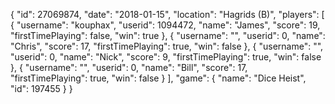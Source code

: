 {
  "id": 27069874,
  "date": "2018-01-15",
  "location": "Hagrids (B)",
  "players": [
    {
      "username": "kouphax",
      "userid": 1094472,
      "name": "James",
      "score": 19,
      "firstTimePlaying": false,
      "win": true
    },
    {
      "username": "",
      "userid": 0,
      "name": "Chris",
      "score": 17,
      "firstTimePlaying": true,
      "win": false
    },
    {
      "username": "",
      "userid": 0,
      "name": "Nick",
      "score": 9,
      "firstTimePlaying": true,
      "win": false
    },
    {
      "username": "",
      "userid": 0,
      "name": "Bill",
      "score": 17,
      "firstTimePlaying": true,
      "win": false
    }
  ],
  "game": {
    "name": "Dice Heist",
    "id": 197455
  }
}
